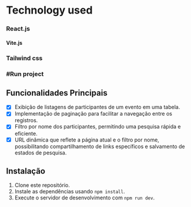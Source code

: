 # Technology used

### React.js

#### Vite.js

### Tailwind css

### #Run project

## Funcionalidades Principais

- [x] Exibição de listagens de participantes de um evento em uma tabela.
- [x] Implementação de paginação para facilitar a navegação entre os registros.
- [x] Filtro por nome dos participantes, permitindo uma pesquisa rápida e eficiente.
- [x] URL dinâmica que reflete a página atual e o filtro por nome, possibilitando compartilhamento de links específicos e salvamento de estados de pesquisa.

## Instalação

1. Clone este repositório.
2. Instale as dependências usando `npm install`.
3. Execute o servidor de desenvolvimento com `npm run dev`.
